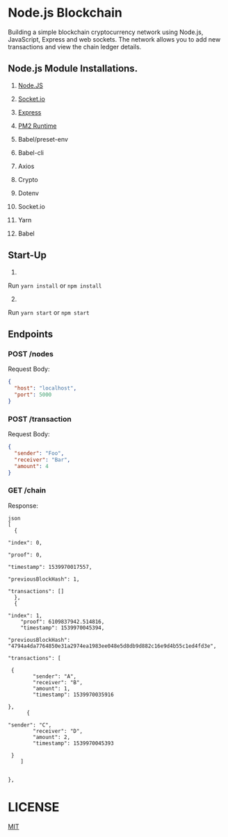 # Node.js Blockchain


Building a simple blockchain cryptocurrency network using Node.js, JavaScript, Express and web sockets. 
The network allows you to add new transactions and view the chain ledger details.



## Node.js Module Installations. 

1. [Node.JS](https://nodejs.org/en/)


2. [Socket.io](https://socket.io/)


3. [Express](https://expressjs.com/)


4. [PM2 Runtime](https://pm2.io/runtime/)
5. Babel/preset-env
6. Babel-cli
7. Axios
8. Crypto
9. Dotenv
10. Socket.io
11. Yarn
12. Babel



## Start-Up

1. 

Run `yarn install` or `npm install`

2. 
Run `yarn start` or `npm start`


## Endpoints

### POST /nodes

Request Body:

```json
{
  "host": "localhost",
  "port": 5000
}
```


### POST /transaction

Request Body:

```json
{
  "sender": "Foo",
  "receiver": "Bar",
  "amount": 4
}
```


### GET /chain

Response: 

```
json
[
  {
    
"index": 0,
    
"proof": 0,
    
"timestamp": 1539970017557,
    
"previousBlockHash": 1,
    
"transactions": []
  },
  {
    
"index": 1,
    "proof": 6109837942.514816,
    "timestamp": 1539970045394,
    
"previousBlockHash": "4794a4da7764850e31a2974ea1983ee048e5d8db9d882c16e9d4b55c1ed4fd3e",
    
"transactions": [
     
 {
        "sender": "A",
        "receiver": "B",
        "amount": 1,
        "timestamp": 1539970035916
      
},
      {
        
"sender": "C",
        "receiver": "D",
        "amount": 2,
        "timestamp": 1539970045393
     
 }
    ]
  

},
```

LICENSE
===
[MIT](LICENSE.md)

